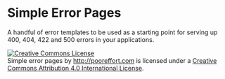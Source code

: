 # Simple Error Pages

A handful of error templates to be used as a starting point for serving up 400, 404, 422 and 500 errors in your applications.


<a rel="license" href="http://creativecommons.org/licenses/by/4.0/"><img alt="Creative Commons License" style="border-width:0" src="https://i.creativecommons.org/l/by/4.0/88x31.png" /></a><br /><span xmlns:dct="http://purl.org/dc/terms/" property="dct:title">Simple error pages</span> by <a xmlns:cc="http://creativecommons.org/ns#" href="http://pooreffort.com" property="cc:attributionName" rel="cc:attributionURL">http://pooreffort.com</a> is licensed under a <a rel="license" href="http://creativecommons.org/licenses/by/4.0/">Creative Commons Attribution 4.0 International License</a>.

